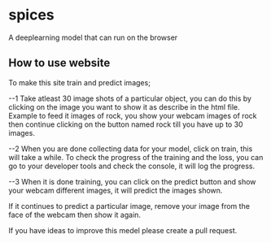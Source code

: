 # spices
A deeplearning model that can run on the browser

## How to use website
To make this site train and predict images;

--1 Take atleast 30 image shots of a particular object, you can do this by clicking on the image you want to show it as describe in the html file.
   Example to feed it images of rock, you show your webcam images of rock then continue clicking on the button named rock till you have up to 30 images.
   
--2 When you are done collecting data for your model, click on train, this will take a while. To check the progress of the training and the loss, you can go to 
    your developer tools and check the console, it will log the progress.
    
--3 When it is done training, you can click on the predict button and show your webcam different images, it will predict the images shown. 

If it continues to predict a particular image, remove your image from the face of the webcam then show it again.

If you have ideas to improve this medel please create a pull request.
